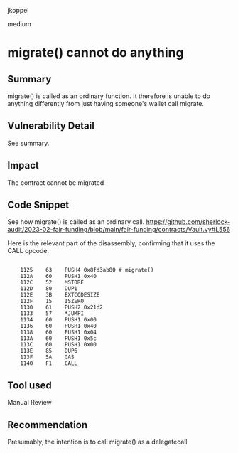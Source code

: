 jkoppel

medium

# migrate() cannot do anything

## Summary

migrate() is called as an ordinary function. It therefore is unable to do anything differently from just having someone's wallet call migrate.

## Vulnerability Detail

See summary.

## Impact

The contract cannot be migrated

## Code Snippet

See how migrate() is called as an ordinary call. https://github.com/sherlock-audit/2023-02-fair-funding/blob/main/fair-funding/contracts/Vault.vy#L556

Here is the relevant part of the disassembly, confirming that it uses the CALL opcode.

```plain

	1125    63    PUSH4 0x8fd3ab80 # migrate()
	112A    60    PUSH1 0x40
	112C    52    MSTORE
	112D    80    DUP1
	112E    3B    EXTCODESIZE
	112F    15    ISZERO
	1130    61    PUSH2 0x21d2
	1133    57    *JUMPI
	1134    60    PUSH1 0x00
	1136    60    PUSH1 0x40
	1138    60    PUSH1 0x04
	113A    60    PUSH1 0x5c
	113C    60    PUSH1 0x00
	113E    85    DUP6
	113F    5A    GAS
	1140    F1    CALL
```

## Tool used

Manual Review

## Recommendation

Presumably, the intention is to call migrate() as a delegatecall